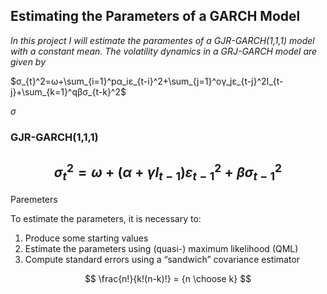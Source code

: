 ## Estimating the Parameters of a GARCH Model

*In this project I will estimate the paramentes of a GJR-GARCH(1,1,1) model with a constant mean. The volatility dynamics in a GRJ-GARCH model are given by*

$σ_{t}^2=ω+\sum_{i=1}^pα_iε_{t-i}^2+\sum_{j=1}^oγ_jε_{t-j}^2I_{t-j}+\sum_{k=1}^qβσ_{t-k}^2$

$\sigma$
### GJR-GARCH(1,1,1)

## $$σ_{t}^2=ω+(α+γI_{t-1})ε_{t-1}^2+βσ_{t-1}^2$$

Paremeters

To estimate the parameters, it is necessary to:
1. Produce some starting values
2. Estimate the parameters using (quasi-) maximum likelihood (QML)
3. Compute standard errors using a “sandwich” covariance estimator

$$
\frac{n!}{k!(n-k)!} = {n \choose k}
$$
